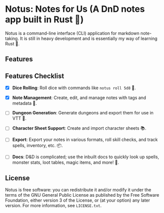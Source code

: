# Notus: Notes for Us (A DnD notes app built in Rust 🦀)

Notus is a command-line interface (CLI) application for markdown note-taking. It is still in heavy development and is essentially my way of learning Rust 📘.

## Features

## Features Checklist
- [x] **Dice Rolling**: Roll dice with commands like `notus roll 5d8` 🎲.

- [x] **Note Management**: Create, edit, and manage notes with tags and metadata 📝.

- [ ] **Dungeon Generation**: Generate dungeons and export them for use in VTT 🏰.

- [ ] **Character Sheet Support**: Create and import character sheets 📚.

- [ ] **Export**: Export your notes in various formats, roll skill checks, and track spells, inventory, etc. 📦.

- [ ] **Docs**: D&D is complicated; use the inbuilt docs to quickly look up spells, monster stats, loot tables, magic items, and more! 📖.

## License

Notus is free software: you can redistribute it and/or modify it under the terms of the GNU General Public License as published by the Free Software Foundation, either version 3 of the License, or (at your option) any later version. For more information, see `LICENSE.txt`.

